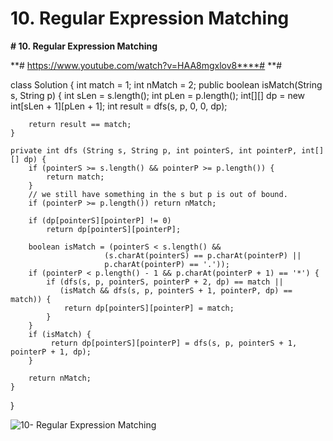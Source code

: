 # 10. Regular Expression Matching

**# 10. Regular Expression Matching**

**# https://www.youtube.com/watch?v=HAA8mgxlov8****#  **# 

class Solution {
    int match = 1;
    int nMatch = 2;
    public boolean isMatch(String s, String p) {
        int sLen = s.length();
        int pLen = p.length();
        int[][] dp = new int[sLen + 1][pLen + 1];
        int result = dfs(s, p, 0, 0, dp);
        
        return result == match;
    }
    
    private int dfs (String s, String p, int pointerS, int pointerP, int[][] dp) {
        if (pointerS >= s.length() && pointerP >= p.length()) {
            return match;
        }
        // we still have something in the s but p is out of bound.
        if (pointerP >= p.length()) return nMatch;
        
        if (dp[pointerS][pointerP] != 0) 
            return dp[pointerS][pointerP];
        
        boolean isMatch = (pointerS < s.length() &&
                         (s.charAt(pointerS) == p.charAt(pointerP) ||
                         p.charAt(pointerP) == '.'));
        if (pointerP < p.length() - 1 && p.charAt(pointerP + 1) == '*') {
            if (dfs(s, p, pointerS, pointerP + 2, dp) == match ||
               (isMatch && dfs(s, p, pointerS + 1, pointerP, dp) == match)) {
                return dp[pointerS][pointerP] = match;
            }
        }
        if (isMatch) {
             return dp[pointerS][pointerP] = dfs(s, p, pointerS + 1, pointerP + 1, dp);
        }
        
        return nMatch;
    }
}

![10- Regular Expression Matching](images/10- Regular%20Expression%20Matching.png)

